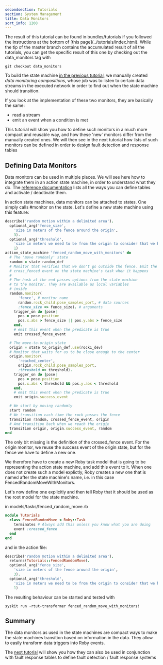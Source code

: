 ```yaml
---
secondsection: Tutorials
section: System Management
title: Data Monitors
sort_info: 1200
---
```


<div class="note" markdown="1">
The result of this tutorial can be found in bundles/tutorials if you
followed the instructions at the bottom of [this page](../tutorials/index.html).
While the tip of the master branch contains the accumulated result of all the
tutorials, you can get the specific result of this one by checking out the
data_monitors tag with

~~~
git checkout data_monitors
~~~
</div>

To build the state machine [in the previous
tutorial](1100_action_state_machines.html), we manually created _data monitoring
compositions_, whose job was to listen to certain data streams in the executed
network in order to find out when the state machine should transition.

If you look at the implementation of these two monitors, they are basically the
same:

 - read a stream
 - emit an event when a condition is met

This tutorial will show you how to define such monitors in a much more compact
and reusable way, and how these 'new' monitors differ from the manually created
ones. We will then see in the next tutorial how lists of such monitors can be
defined in order to design fault detection and response tables

Defining Data Monitors
----------------------

Data monitors can be used in multiple places. We will see here how to integrate
them in an action state machine, in order to understand what they do. The
[reference documentation](../system/data_monitoring_tables.html) lists all the
ways you can define tables and activate / deactivate them.

In action state machines, data monitors can be attached to states. One simply
calls #monitor on the state. Let's define a new state machine using this
feature:

~~~ ruby
describe('random motion within a delimited area').
  optional_arg('fence_size',
    'size in meters of the fence around the origin',
    3).
  optional_arg('threshold',
    'size in meters we need to be from the origin to consider that we have reached it',
    1)
action_state_machine 'fenced_random_move_with_monitors' do
  # The 'move randomly' state
  random = state random_def
  # Monitor that verifies that we don't go outside the fence. Emit the
  # cross_fenced event on the state machine's task when it happens
  #
  # The hash at the end passes options from the state machine
  # to the monitor. They are available as local variables
  # inside
  random.monitor(
      'fence', # monitor name
      random.rock_child.pose_samples_port, # data sources
      :fence_size => fence_size). # arguments
    trigger_on do |pose|
      pos = pose.position
      pos.x.abs > fence_size || pos.y.abs > fence_size
    end.
    # emit this event when the predicate is true
    emit crossed_fence_event

  # The move-to-origin state
  origin = state to_origin_def.use(rock1_dev)
  # Monitor that waits for us to be close enough to the center
  origin.monitor(
      'reached_center',
      origin.rock_child.pose_samples_port,
      :threshold => threshold).
    trigger_on do |pose|
      pos = pose.position
      pos.x.abs < threshold && pos.y.abs < threshold
    end.
    # emit this event when the predicate is true
    emit origin.success_event

  # We start by moving randomly
  start random
  # We transition each time the rock passes the fence
  transition random, crossed_fence_event, origin
  # And transition back when we reach the origin
  transition origin, origin.success_event, random
end
~~~

The only bit missing is the definition of the crossed_fence event. For the
origin monitor, we reuse the success event of the origin state, but for the
fence we have to define a new one.

We therefore have to create a new Roby task model that is going to be
representing the action state machine, and add this event to it. When one does
not create such a model explictly, Roby creates a new one that is named after
the state machine's name, i.e. in this case FencedRandomMoveWithMonitors.

Let's now define one explicitly and then tell Roby
that it should be used as the root model for the state machine.

in models/tasks/fenced_random_move.rb

~~~ ruby
module Tutorials
  class FencedRandomMove < Roby::Task
    terminates # Always add this unless you know what you are doing
    event :crossed_fence
  end
end
~~~

and in the action file:

~~~ ruby
describe('random motion within a delimited area').
  returns(Tutorials::FencedRandomMove).
  optional_arg('fence_size',
    'size in meters of the fence around the origin',
    3).
  optional_arg('threshold',
    'size in meters we need to be from the origin to consider that we have reached it',
    1)
~~~

The resulting behaviour can be started and tested with

~~~
syskit run -rtut-transformer fenced_random_move_with_monitors!
~~~

Summary
-------

The data monitors as used in the state machines are compact ways to make the
state machines transition based on information in the data. They allow to easily
transform data triggers into Roby events.

The [next tutorial](1300_fault_response_tables.html) will show you how they can
also be used in conjunction with fault response tables to define fault detection
/ fault response systems
